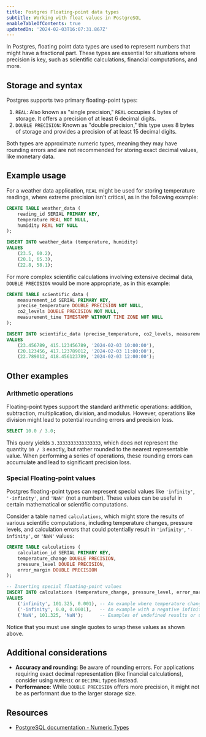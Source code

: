 ```yaml
---
title: Postgres Floating-point data types
subtitle: Working with float values in PostgreSQL
enableTableOfContents: true
updatedOn: '2024-02-03T16:07:31.867Z'
---
```


In Postgres, floating point data types are used to represent numbers that might have a fractional part. These types are essential for situations where precision is key, such as scientific calculations, financial computations, and more.

<CTA />

## Storage and syntax

Postgres supports two primary floating-point types:

1. `REAL`: Also known as "single precision," `REAL` occupies 4 bytes of storage. It offers a precision of at least 6 decimal digits.
2. `DOUBLE PRECISION`: Known as "double precision," this type uses 8 bytes of storage and provides a precision of at least 15 decimal digits.

Both types are approximate numeric types, meaning they may have rounding errors and are not recommended for storing exact decimal values, like monetary data.

## Example usage

For a weather data application, `REAL` might be used for storing temperature readings, where extreme precision isn't critical, as in the following example:

```sql
CREATE TABLE weather_data (
    reading_id SERIAL PRIMARY KEY,
    temperature REAL NOT NULL,
    humidity REAL NOT NULL
);

INSERT INTO weather_data (temperature, humidity)
VALUES
    (23.5, 60.2),
    (20.1, 65.3),
    (22.8, 58.1);
```

For more complex scientific calculations involving extensive decimal data, `DOUBLE PRECISION` would be more appropriate, as in this example:

```sql
CREATE TABLE scientific_data (
    measurement_id SERIAL PRIMARY KEY,
    precise_temperature DOUBLE PRECISION NOT NULL,
    co2_levels DOUBLE PRECISION NOT NULL,
    measurement_time TIMESTAMP WITHOUT TIME ZONE NOT NULL
);

INSERT INTO scientific_data (precise_temperature, co2_levels, measurement_time)
VALUES
    (23.456789, 415.123456789, '2024-02-03 10:00:00'),
    (20.123456, 417.123789012, '2024-02-03 11:00:00'),
    (22.789012, 418.456123789, '2024-02-03 12:00:00');
```

## Other examples

### Arithmetic operations

Floating-point types support the standard arithmetic operations: addition, subtraction, multiplication, division, and modulus. However, operations like division might lead to potential rounding errors and precision loss.

```sql
SELECT 10.0 / 3.0;
```

This query yields `3.3333333333333333`, which does not represent the quantity `10 / 3` exactly, but rather rounded to the nearest representable value. When performing a series of operations, these rounding errors can accumulate and lead to significant precision loss.

### Special Floating-point values

Postgres floating-point types can represent special values like `'infinity'`, `'-infinity'`, and `'NaN'` (not a number). These values can be useful in certain mathematical or scientific computations.

Consider a table named `calculations`, which might store the results of various scientific computations, including temperature changes, pressure levels, and calculation errors that could potentially result in `'infinity'`, `'-infinity'`, or `'NaN'` values:

```sql
CREATE TABLE calculations (
    calculation_id SERIAL PRIMARY KEY,
    temperature_change DOUBLE PRECISION,
    pressure_level DOUBLE PRECISION,
    error_margin DOUBLE PRECISION
);

-- Inserting special floating-point values
INSERT INTO calculations (temperature_change, pressure_level, error_margin)
VALUES
    ('infinity', 101.325, 0.001), -- An example where temperature change is beyond measurable scale
    ('-infinity', 0.0, 0.0001),   -- An example with a negative infinite value
    ('NaN', 101.325, 'NaN');      -- Examples of undefined results or unmeasurable quantities
```

Notice that you must use single quotes to wrap these values as shown above.

## Additional considerations

- **Accuracy and rounding**: Be aware of rounding errors. For applications requiring exact decimal representation (like financial calculations), consider using `NUMERIC` or `DECIMAL` types instead.
- **Performance**: While `DOUBLE PRECISION` offers more precision, it might not be as performant due to the larger storage size.

## Resources

- [PostgreSQL documentation - Numeric Types](https://www.postgresql.org/docs/current/datatype-numeric.html)

<NeedHelp />
